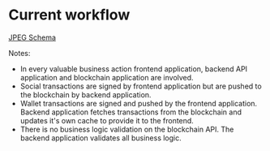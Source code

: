 # Current workflow

[JPEG Schema](../jpg/current-workflows.jpg)

Notes:
* In every valuable business action frontend application, backend API application and blockchain application are involved.
* Social transactions are signed by frontend application but are pushed to the blockchain by backend application.
* Wallet transactions are signed and pushed by the frontend application. Backend application fetches transactions from the blockchain
and updates it's own cache to provide it to the frontend.
* There is no business logic validation on the blockchain API. The backend application validates all business logic.
